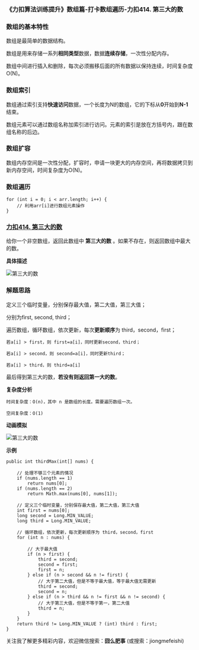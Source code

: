 ### 《力扣算法训练提升》数组篇-打卡数组遍历-力扣414. 第三大的数

### 数组的基本特性

数组是最简单的数据结构。

数组是用来存储一系列**相同类型**数据，数据**连续存储**，一次性分配内存。

数组中间进行插入和删除，每次必须搬移后面的所有数据以保持连续，时间复杂度 O(N)。

### 数组索引

数组通过索引支持**快速访问**数据，一个长度为N的数组，它的下标从**0**开始到**N-1**结束。

数组元素可以通过数组名称加索引进行访问。元素的索引是放在方括号内，跟在数组名称的后边。

### 数组扩容

数组内存空间是一次性分配，扩容时，申请一块更大的内存空间，再将数据拷贝到新内存空间，时间复杂度为O(N)。

### 数组遍历

```
for (int i = 0; i < arr.length; i++) {
    // 利用arr[i]进行数组元素操作
}
```

### [力扣414. 第三大的数](https://leetcode-cn.com/problems/third-maximum-number/)

给你一个非空数组，返回此数组中 **第三大的数** 。如果不存在，则返回数组中最大的数。

**具体描述**

![第三大的数](C:\Users\zhiyuan\Desktop\daily-notes\《力扣算法训练提升》\《力扣算法训练提升》数组篇\《力扣算法训练提升》数组篇-打卡数组遍历-[414]第三大的数\第三大的数.png)

### 解题思路

定义三个临时变量，分别保存最大值，第二大值，第三大值；

分别为first, second, third；

遍历数组，循环数组，依次更新，每次**更新顺序**为 third，second，first；

```
若a[i] > first，则 first=a[i]，同时更新second，third；

若a[i] > second，则 second=a[i]，同时更新third；

若a[i] > third，则 third=a[i]
```

最后得到第三大的数，**若没有则返回第一大的数**。

**复杂度分析**

```
时间复杂度：O(n)，其中 n 是数组的长度。需要遍历数组一次。

空间复杂度：O(1)
```

**动画模拟**

![第三大的数](C:\Users\zhiyuan\Desktop\daily-notes\《力扣算法训练提升》\《力扣算法训练提升》数组篇\《力扣算法训练提升》数组篇-打卡数组遍历-[414]第三大的数\第三大的数.gif)

**示例**

```
public int thirdMax(int[] nums) {

    // 处理不够三个元素的情况
    if (nums.length == 1)
        return nums[0];
    if (nums.length == 2)
        return Math.max(nums[0], nums[1]);

    // 定义三个临时变量，分别保存最大值，第二大值，第三大值
    int first = nums[0];
    long second = Long.MIN_VALUE;
    long third = Long.MIN_VALUE;

    // 循环数组，依次更新，每次更新顺序为 third，second，first
    for (int n : nums) {

        // 大于最大值
        if (n > first) {
            third = second;
            second = first;
            first = n;
        } else if (n > second && n != first) {
            // 大于第二大值，但是不等于最大值，等于最大值无需更新
            third = second;
            second = n;
        } else if (n > third && n != first && n != second) {
            // 大于第三大值，但是不等于第一，第二大值
            third = n;
        }
    }
    return third != Long.MIN_VALUE ? (int) third : first;
}
```



关注我了解更多精彩内容，欢迎微信搜索：**囧么肥事** (或搜索：jiongmefeishi)

